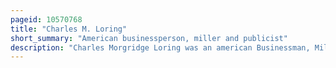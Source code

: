 ```yaml
---
pageid: 10570768
title: "Charles M. Loring"
short_summary: "American businessperson, miller and publicist"
description: "Charles Morgridge Loring was an american Businessman, Miller and Publicist. Raised in Maine to be a Sea Captain, loring instead became a civic Leader in Minneapolis, Minnesota where he was a wealthy Flour Miller and in Riverside, California where he helped to build the first City Hall. He was a popular and generous Man who enjoyed many Friends and Business Associations."
---
```

